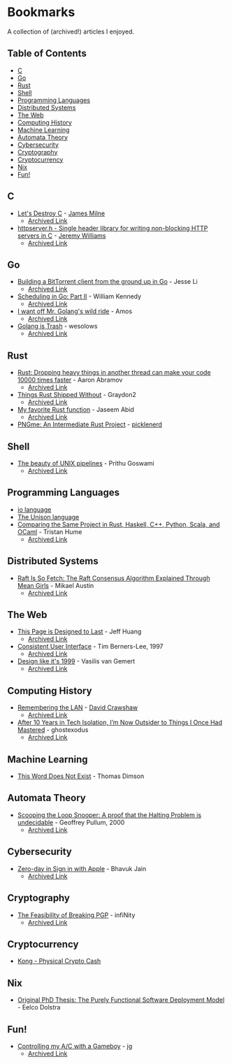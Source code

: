 # Bookmarks
A collection of (archived!) articles I enjoyed.

## Table of Contents
- [C](#c)
- [Go](#go)
- [Rust](#rust)
- [Shell](#shell)
- [Programming Languages](#programming-languages)
- [Distributed Systems](#distributed-systems)
- [The Web](#the-web)
- [Computing History](#computing-history)
- [Machine Learning](#machine-learning)
- [Automata Theory](#automata-theory)
- [Cybersecurity](#cybersecurity)
- [Cryptography](#cryptography)
- [Cryptocurrency](#cryptocurrency)
- [Nix](#nix)
- [Fun!](#fun)

## C
- [Let's Destroy C](https://gist.github.com/shakna-israel/4fd31ee469274aa49f8f9793c3e71163#lets-destroy-c) - [James Milne](https://gist.github.com/shakna-israel)
    - [Archived Link](http://web.archive.org/web/20200201000246/https://gist.github.com/shakna-israel/4fd31ee469274aa49f8f9793c3e71163)
- [httpserver.h - Single header library for writing non-blocking HTTP servers in C](https://github.com/jeremycw/httpserver.h) - [Jeremy Williams](https://github.com/jeremycw)
    - [Archived Link](http://web.archive.org/web/20191213011043/https://github.com/jeremycw/httpserver.h/blob/master/httpserver.h)

## Go
- [Building a BitTorrent client from the ground up in Go](https://blog.jse.li/posts/torrent/) - Jesse Li
    - [Archived Link](http://web.archive.org/web/20200324222621/https://blog.jse.li/posts/torrent/)
- [Scheduling in Go: Part II](https://www.ardanlabs.com/blog/2018/08/scheduling-in-go-part2.html) - William Kennedy
    - [Archived Link](http://web.archive.org/web/20200419195832/https://www.ardanlabs.com/blog/2018/08/scheduling-in-go-part2.html)
- [I want off Mr. Golang's wild ride](https://fasterthanli.me/blog/2020/i-want-off-mr-golangs-wild-ride/) - Amos
    - [Archived Link](http://web.archive.org/web/20200607184004/https://fasterthanli.me/blog/2020/i-want-off-mr-golangs-wild-ride/)
- [Golang is Trash](http://dtrace.org/blogs/wesolows/2014/12/29/golang-is-trash/) - wesolows
    - [Archived Link](http://web.archive.org/web/20200429081347/http://dtrace.org/blogs/wesolows/2014/12/29/golang-is-trash/)

## Rust
- [Rust: Dropping heavy things in another thread can make your code 10000 times faster](https://abramov.io/rust-dropping-things-in-another-thread) - Aaron Abramov
    - [Archived Link](http://web.archive.org/web/20200601011946/https://abramov.io/rust-dropping-things-in-another-thread)
- [Things Rust Shipped Without](http://graydon2.dreamwidth.org/218040.html) - Graydon2
    - [Archived Link](http://web.archive.org/web/20200205095648/http://graydon2.dreamwidth.org/218040.html)
- [My favorite Rust function](https://blog.jabid.in/2019/10/11/drop.html) - Jaseem Abid
    - [Archived Link](http://web.archive.org/web/20191208051317/https://blog.jabid.in/2019/10/11/drop.html)
- [PNGme: An Intermediate Rust Project](https://picklenerd.github.io/pngme_book/) - [picklenerd](https://github.com/picklenerd)

## Shell
- [The beauty of UNIX pipelines](https://prithu.xyz/posts/unix-pipeline/) - Prithu Goswami
    - [Archived Link](http://web.archive.org/web/20200608133547/https://prithu.xyz/posts/unix-pipeline/)

## Programming Languages
- [io language](http://iolanguage.org)
- [The Unison language](https://www.unisonweb.org)
- [Comparing the Same Project in Rust, Haskell, C++, Python, Scala, and OCaml](https://thume.ca/2019/04/29/comparing-compilers-in-rust-haskell-c-and-python/) - Tristan Hume
    - [Archived Link](http://web.archive.org/web/20200516190823/https://thume.ca/2019/04/29/comparing-compilers-in-rust-haskell-c-and-python/)

## Distributed Systems
- [Raft Is So Fetch: The Raft Consensus Algorithm Explained Through Mean Girls](https://www.cockroachlabs.com/blog/raft-is-so-fetch/) - Mikael Austin
    - [Archived Link](http://web.archive.org/web/20200309153916/https://www.cockroachlabs.com/blog/raft-is-so-fetch/)

## The Web
- [This Page is Designed to Last](https://jeffhuang.com/designed_to_last/) - Jeff Huang
    - [Archived Link](http://web.archive.org/web/20200516173312/https://jeffhuang.com/designed_to_last/)
- [Consistent User Interface](https://www.w3.org/DesignIssues/UI.html) - Tim Berners-Lee, 1997
    - [Archived Link](http://web.archive.org/web/20191218231019/https://www.w3.org/DesignIssues/UI.html)
- [Design like it's 1999](https://exclusive-design.vasilis.nl/design-like-its-1999/) - Vasilis van Gemert
    - [Archived Link](http://web.archive.org/web/20200312160040/https://exclusive-design.vasilis.nl/design-like-its-1999/)

## Computing History
- [Remembering the LAN](https://crawshaw.io/blog/remembering-the-lan) - [David Crawshaw](https://github.com/crawshaw)
    - [Archived Link](http://web.archive.org/web/20200324065424/https://crawshaw.io/blog/remembering-the-lan)
- [After 10 Years in Tech Isolation, I’m Now Outsider to Things I Once Had Mastered](https://forklog.media/after-10-years-in-tech-isolation-im-now-outsider-to-things-i-once-had-mastered/) - ghostexodus
    - [Archived Link](http://web.archive.org/web/20200610191010/https://forklog.media/after-10-years-in-tech-isolation-im-now-outsider-to-things-i-once-had-mastered/)

## Machine Learning
- [This Word Does Not Exist](https://www.thisworddoesnotexist.com) - Thomas Dimson

## Automata Theory
- [Scooping the Loop Snooper: A proof that the Halting Problem is undecidable](http://www.lel.ed.ac.uk/~gpullum/loopsnoop.html) - Geoffrey Pullum, 2000
    - [Archived Link](http://web.archive.org/web/20200529174345/http://www.lel.ed.ac.uk/~gpullum/loopsnoop.html)

## Cybersecurity
- [Zero-day in Sign in with Apple](https://bhavukjain.com/blog/2020/05/30/zeroday-signin-with-apple/) - Bhavuk Jain
    - [Archived Link](http://web.archive.org/web/20200605201234/https://bhavukjain.com/blog/2020/05/30/zeroday-signin-with-apple/)

## Cryptography
- [The Feasibility of Breaking PGP](http://web.textfiles.com/computers/attack.txt) - infiNity
    - [Archived Link](http://web.archive.org/web/20191202074345/http://web.textfiles.com/computers/attack.txt)

## Cryptocurrency
- [Kong - Physical Crypto Cash](https://kong.cash)

## Nix
- [Original PhD Thesis: The Purely Functional Software Deployment Model](https://edolstra.github.io/pubs/phd-thesis.pdf) - Eelco Dolstra

## Fun!
- [Controlling my A/C with a Gameboy](http://jg.sn.sg/ir/) - [jg](https://github.com/jglim/)
    - [Archived Link](https://web.archive.org/web/20200509044539/http://jg.sn.sg/ir/)

